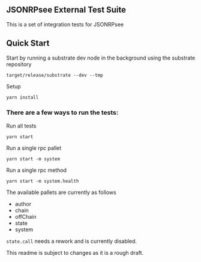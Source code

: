 ## JSONRPsee External Test Suite

This is a set of integration tests for JSONRPsee

## Quick Start

Start by running a substrate dev node in the background using the substrate repository
```
target/release/substrate --dev --tmp
```

Setup
```bash
yarn install
```

### There are a few ways to run the tests:

Run all tests
```
yarn start 
```

Run a single rpc pallet
```
yarn start -m system
```

Run a single rpc method
```
yarn start -m system.health
```

The available pallets are currently as follows

- author
- chain
- offChain
- state
- system

`state.call` needs a rework and is currently disabled. 

This readme is subject to changes as it is a rough draft. 
